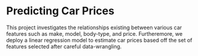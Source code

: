 # Predicting Car Prices
This project investigates the relationships existing between various car features such as make, model, body-type, and price. 
Furtheremore, we deploy a linear regression model to estimate car prices based off the set of features selected after careful data-wrangling.
